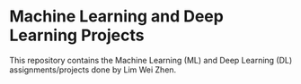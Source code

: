 # Machine Learning and Deep Learning Projects
This repository contains the Machine Learning (ML) and Deep Learning (DL) assignments/projects done by Lim Wei Zhen.
